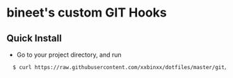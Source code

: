 # bineet's custom GIT Hooks


## Quick Install
- Go to your project directory, and run
```sh
  $	curl https://raw.githubusercontent.com/xxbinxx/dotfiles/master/git/prepare-commit-msg.py > .git/hooks/prepare-commit-msg && chmod u+x .git/hooks/prepare-commit-msg
```